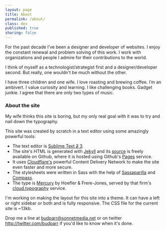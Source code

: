 ```yaml
---
layout: page
title: About
permalink: /about/
class: dev
published: true
sharing: false
---
```


For the past decade I’ve been a designer and developer of websites. I enjoy the constant renewal and problem solving of this work. I work with organizations and people I admire for their contributions to the world.

I think of myself as a technologist/strategist first and a designer/developer second. But really, one wouldn't be much without the other.

I have three children and one wife. I love roasting and brewing coffee. I’m an ambivert. I value curiosity and learning. I like challenging books. Gadget junkie. I agree that there are only two types of music.


### About the site

My wife thinks this site is boring, but my only real goal with it was to try and nail down the typography.

This site was created by scratch in a text editor using some amazingly powerful tools:

- The text editor is [Sublime Text ~~2~~ 3](http://www.sublimetext.com/).  
- The site's HTML is generated with [Jekyll](http://jekyllrb.com/) and its [source](https://github.com/budparr/budparr.github.io) is freely available on Github, where it is hosted using Github's [Pages](pages.github.com) service.
- It uses [Cloudflare's](https://www.cloudflare.com) powerful Content Delivery Network to make the site even faster and more secure.  
- The stylesheets were written in Sass with the help of [Sassaparilla](http://sass.fffunction.co/) and [Compass](http://compass-style.org/).
- The type is [Mercury](http://www.typography.com/fonts/mercury-text/overview/) by Hoefler & Frere-Jones, served by that firm's [cloud.typography](http://www.typography.com/cloud/welcome/) service.  

I'm working on making the layout for this site into a theme. It can have a left or right sidebar or both and is fully responsive. The CSS file for the current site is ~13kb.

Drop me a line at budparr@sonnetmedia.net or on twitter <http://twitter.com/budparr> if you'd like to know when it's done.
